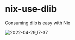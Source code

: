 # nix-use-dlib

Consuming dlib is easy with Nix

![2022-04-29_17-37](https://user-images.githubusercontent.com/9720532/165982257-c025fe25-f041-45db-bb61-67dbb6b7d020.png)

